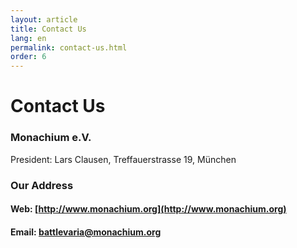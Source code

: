 ```yaml
---
layout: article
title: Contact Us
lang: en
permalink: contact-us.html
order: 6
---
```


# Contact Us

### Monachium e.V.

President: Lars Clausen, Treffauerstrasse 19, München

### Our Address

#### Web: [http://www.monachium.org](http://www.monachium.org)

#### Email: battlevaria@monachium.org
